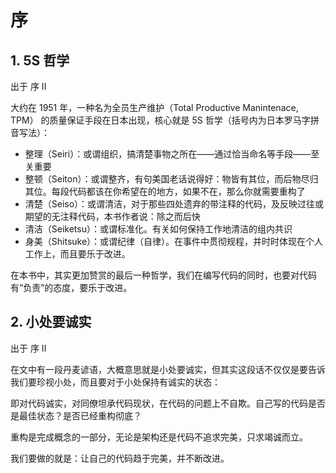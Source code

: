 # 序

## 1. 5S 哲学

出于 序 II

大约在 1951 年，一种名为全员生产维护（Total Productive Manintenace, TPM） 的质量保证手段在日本出现，核心就是 5S 哲学（括号内为日本罗马字拼音写法）：

- 整理（Seiri）：或谓组织，搞清楚事物之所在——通过恰当命名等手段——至关重要
- 整顿（Seiton）：或谓整齐，有句美国老话说得好：物皆有其位，而后物尽归其位。每段代码都该在你希望在的地方，如果不在，那么你就需要重构了
- 清楚（Seiso）：或谓清洁，对于那些四处遗弃的带注释的代码，及反映过往或期望的无注释代码，本书作者说：除之而后快
- 清洁（Seiketsu）：或谓标准化。有关如何保持工作地清洁的组内共识
- 身美（Shitsuke）：或谓纪律（自律）。在事件中贯彻规程，并时时体现在个人工作上，而且要乐于改进。

在本书中，其实更加赞赏的最后一种哲学，我们在编写代码的同时，也要对代码有“负责”的态度，要乐于改进。

## 2. 小处要诚实

出于 序 II

在文中有一段丹麦谚语，大概意思就是小处要诚实，但其实这段话不仅仅是要告诉我们要珍视小处，而且要对于小处保持有诚实的状态：

即对代码诚实，对同僚坦承代码现状，在代码的问题上不自欺。自己写的代码是否是最佳状态？是否已经重构彻底？

重构是完成概念的一部分，无论是架构还是代码不追求完美，只求竭诚而立。

我们要做的就是：让自己的代码趋于完美，并不断改进。